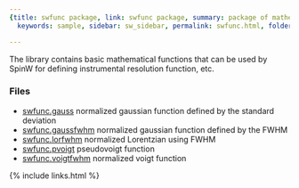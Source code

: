 ```yaml
---
{title: swfunc package, link: swfunc package, summary: package of mathematical functions,
  keywords: sample, sidebar: sw_sidebar, permalink: swfunc.html, folder: swfunc, mathjax: 'true'}

---
```

 
The library contains basic mathematical functions that can be used by
SpinW for defining instrumental resolution function, etc.
 
### Files
* [swfunc.gauss](swfunc_gauss.html) normalized gaussian function defined by the standard deviation
* [swfunc.gaussfwhm](swfunc_gaussfwhm.html) normalized gaussian function defined by the FWHM
* [swfunc.lorfwhm](swfunc_lorfwhm.html) normalized Lorentzian using FWHM
* [swfunc.pvoigt](swfunc_pvoigt.html) pseudovoigt function
* [swfunc.voigtfwhm](swfunc_voigtfwhm.html) normalized voigt function

{% include links.html %}
